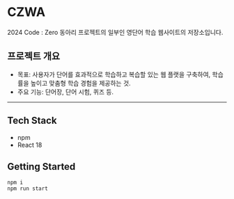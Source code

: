 # CZWA
2024 Code : Zero 동아리 프로젝트의 일부인 영단어 학습 웹사이트의 저장소입니다.
## 프로젝트 개요
- 목표: 사용자가 단어를 효과적으로 학습하고 복습할 있는 웹 플랫을 구축하여, 학습률을 높이고 맞춤형 학습 경험을 제공하는 것.
- 주요 기능: 단어장, 단어 시험, 퀴즈 등.
<hr/>

## Tech Stack
- npm
- React 18
## Getting Started
```
npm i
npm run start
```
